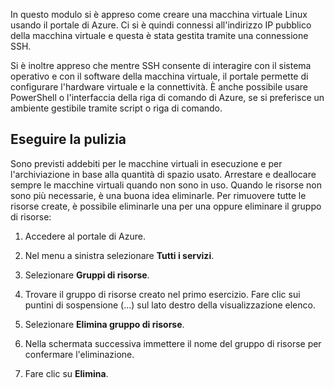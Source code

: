 In questo modulo si è appreso come creare una macchina virtuale Linux usando il portale di Azure. Ci si è quindi connessi all'indirizzo IP pubblico della macchina virtuale e questa è stata gestita tramite una connessione SSH. 

Si è inoltre appreso che mentre SSH consente di interagire con il sistema operativo e con il software della macchina virtuale, il portale permette di configurare l'hardware virtuale e la connettività. È anche possibile usare PowerShell o l'interfaccia della riga di comando di Azure, se si preferisce un ambiente gestibile tramite script o riga di comando.

## <a name="clean-up"></a>Eseguire la pulizia
<!---TODO: Update for sandbox?--->

Sono previsti addebiti per le macchine virtuali in esecuzione e per l'archiviazione in base alla quantità di spazio usato. Arrestare e deallocare sempre le macchine virtuali quando non sono in uso. Quando le risorse non sono più necessarie, è una buona idea eliminarle. Per rimuovere tutte le risorse create, è possibile eliminarle una per una oppure eliminare il gruppo di risorse:

1. Accedere al portale di Azure.

1. Nel menu a sinistra selezionare **Tutti i servizi**.

1. Selezionare **Gruppi di risorse**.

1. Trovare il gruppo di risorse creato nel primo esercizio. Fare clic sui puntini di sospensione (...) sul lato destro della visualizzazione elenco.

1. Selezionare **Elimina gruppo di risorse**.

1. Nella schermata successiva immettere il nome del gruppo di risorse per confermare l'eliminazione.

1. Fare clic su **Elimina**.
